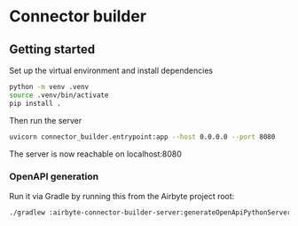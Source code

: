 # Connector builder


## Getting started 

Set up the virtual environment and install dependencies
```bash
python -m venv .venv
source .venv/bin/activate
pip install .
```

Then run the server
```bash
uvicorn connector_builder.entrypoint:app --host 0.0.0.0 --port 8080
```

The server is now reachable on localhost:8080

### OpenAPI generation

Run it via Gradle by running this from the Airbyte project root: 
```bash
./gradlew :airbyte-connector-builder-server:generateOpenApiPythonServer
```
